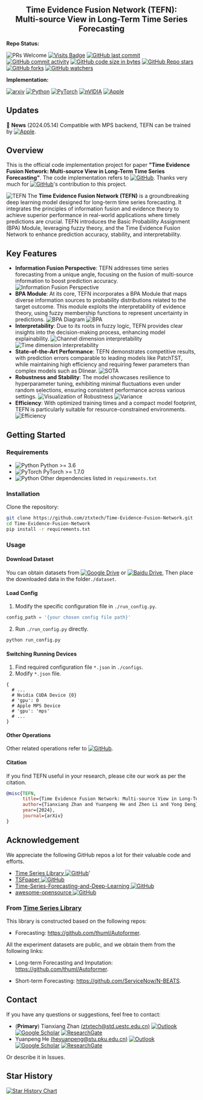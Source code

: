 <div align="center">
  <h2><b> Time Evidence Fusion Network (TEFN): 
    <br/> Multi-source View in Long-Term Time Series Forecasting </b></h2>
</div>

**Repo Status:**

![PRs Welcome](https://img.shields.io/badge/PRs-Welcome-green) 
[![Visits Badge](https://badges.pufler.dev/visits/ztxtech/Time-Evidence-Fusion-Network)](https://github.com/ztxtech/Time-Evidence-Fusion-Network)
[![GitHub last commit](https://img.shields.io/github/last-commit/ztxtech/Time-Evidence-Fusion-Network)](https://github.com/ztxtech/Time-Evidence-Fusion-Network/activity?ref=master&activity_type=direct_push)
[![GitHub commit activity](https://img.shields.io/github/commit-activity/t/ztxtech/Time-Evidence-Fusion-Network)](https://github.com/ztxtech/Time-Evidence-Fusion-Network/graphs/commit-activity)
[![GitHub code size in bytes](https://img.shields.io/github/languages/code-size/ztxtech/Time-Evidence-Fusion-Network)](https://github.com/ztxtech/Time-Evidence-Fusion-Network)
[![GitHub Repo stars](https://img.shields.io/github/stars/ztxtech/Time-Evidence-Fusion-Network)](https://github.com/ztxtech/Time-Evidence-Fusion-Network)
[![GitHub forks](https://img.shields.io/github/forks/ztxtech/Time-Evidence-Fusion-Network)](https://github.com/ztxtech/Time-Evidence-Fusion-Network)
[![GitHub watchers](https://img.shields.io/github/watchers/ztxtech/Time-Evidence-Fusion-Network)](https://github.com/ztxtech/Time-Evidence-Fusion-Network)

**Implementation:**

[![arxiv](https://img.shields.io/badge/cs.LG-2405.06419-b31b1b?style=flat&logo=arxiv&logoColor=red)](https://arxiv.org/abs/2405.06419)
[![Python](https://img.shields.io/badge/python-3670A0?logo=python&logoColor=ffdd54)](https://www.python.org/)
[![PyTorch](https://img.shields.io/badge/PyTorch-%23EE4C2C.svg?logo=PyTorch&logoColor=white)](https://pytorch.org/)
[![nVIDIA](https://img.shields.io/badge/nVIDIA-cuda-%2376B900.svg?logo=nVIDIA&logoColor=white)](https://pytorch.org/docs/2.1/cuda.html)
[![Apple](https://img.shields.io/badge/Mac-MPS-%23000000.svg?logo=apple&logoColor=white)](https://pytorch.org/docs/2.1/mps.html)

## Updates

🚩 **News** (2024.05.14) Compatible with MPS backend, TEFN can be trained by [![Apple](https://img.shields.io/badge/MacBook_Air_2020-M1_8G-%23000000.svg?logo=apple&logoColor=white)](https://support.apple.com/zh-cn/111883).


## Overview

This is the official code implementation project for paper **"Time Evidence Fusion Network: Multi-source View in
Long-Term Time Series Forecasting"**. The code implementation refers
to [![GitHub](https://img.shields.io/badge/thuml-Time_Series_Library-%23121011?logo=github&logoColor=white)](https://github.com/thuml/Time-Series-Library).
Thanks very much
for [![GitHub](https://img.shields.io/badge/thuml-Time_Series_Library-%23121011?logo=github&logoColor=white)](https://github.com/thuml/Time-Series-Library)'s contribution to this project.

![TEFN](https://cdn.jsdelivr.net/gh/ztxtech/Time-Evidence-Fusion-Network/fig/TEFN.png)
The **Time Evidence Fusion Network (TEFN)** is a groundbreaking deep learning model designed for long-term time series
forecasting. It integrates the principles of information fusion and evidence theory to achieve superior performance in
real-world applications where timely predictions are crucial. TEFN introduces the Basic Probability Assignment (BPA)
Module, leveraging fuzzy theory, and the Time Evidence Fusion Network to enhance prediction accuracy, stability, and
interpretability.

## Key Features

- **Information Fusion Perspective**: TEFN addresses time series forecasting from a unique angle, focusing on the fusion
  of multi-source information to boost prediction accuracy.
  ![Information Fusion Perspective](https://cdn.jsdelivr.net/gh/ztxtech/Time-Evidence-Fusion-Network/fig/ms.png)
- **BPA Module**: At its core, TEFN incorporates a BPA Module that maps diverse information sources to probability
  distributions related to the target outcome. This module exploits the interpretability of evidence theory, using fuzzy
  membership functions to represent uncertainty in predictions.
  ![BPA Diagram](https://cdn.jsdelivr.net/gh/ztxtech/Time-Evidence-Fusion-Network/fig/inver_conv.png)
  ![BPA](https://cdn.jsdelivr.net/gh/ztxtech/Time-Evidence-Fusion-Network/fig/bpa.png)
- **Interpretability**: Due to its roots in fuzzy logic, TEFN provides clear insights into the decision-making process,
  enhancing model explainability.
  ![Channel dimension interpretability](https://cdn.jsdelivr.net/gh/ztxtech/Time-Evidence-Fusion-Network/fig/CBV.png)
  ![Time dimension interpretability](https://cdn.jsdelivr.net/gh/ztxtech/Time-Evidence-Fusion-Network/fig/TBV.png)
- **State-of-the-Art Performance**: TEFN demonstrates competitive results, with prediction errors comparable to leading
  models like PatchTST, while maintaining high efficiency and requiring fewer parameters than complex models such as
  Dlinear.
  ![SOTA](https://cdn.jsdelivr.net/gh/ztxtech/Time-Evidence-Fusion-Network/fig/sota.png)
- **Robustness and Stability**: The model showcases resilience to hyperparameter tuning, exhibiting minimal fluctuations
  even under random selections, ensuring consistent performance across various settings.
  ![Visualization of Robustness](https://cdn.jsdelivr.net/gh/ztxtech/Time-Evidence-Fusion-Network/fig/vr.png)
  ![Variance](https://cdn.jsdelivr.net/gh/ztxtech/Time-Evidence-Fusion-Network/fig/var.png)
- **Efficiency**: With optimized training times and a compact model footprint, TEFN is particularly suitable for
  resource-constrained environments.
  ![Efficiency](https://cdn.jsdelivr.net/gh/ztxtech/Time-Evidence-Fusion-Network/fig/size.png)

## Getting Started

### Requirements

- ![Python](https://img.shields.io/badge/python->3.6-3670A0?logo=python&logoColor=ffdd54) Python >= 3.6
- ![PyTorch](https://img.shields.io/badge/PyTorch->1.7.0-%23EE4C2C.svg?logo=PyTorch&logoColor=white) PyTorch >= 1.7.0
- ![Python](https://img.shields.io/badge/PyPI-3670A0?logo=PyPI&logoColor=ffdd54) Other dependencies listed
  in `requirements.txt`

### Installation

Clone the repository:

```bash
git clone https://github.com/ztxtech/Time-Evidence-Fusion-Network.git
cd Time-Evidence-Fusion-Network
pip install -r requirements.txt
```

### Usage

#### Download Dataset

You can obtain datasets
from [![Google Drive](https://img.shields.io/badge/Google%20Drive-4285F4?logo=googledrive&logoColor=white)](https://drive.google.com/drive/folders/13Cg1KYOlzM5C7K8gK8NfC-F3EYxkM3D2?usp=sharing)
or [![Baidu Drive](https://img.shields.io/badge/Baidu-Pan-2932E1?logo=Baidu&logoColor=white)](https://pan.baidu.com/s/1r3KhGd0Q9PJIUZdfEYoymg?pwd=i9iy),
Then place the downloaded data in the folder`./dataset`.

#### Load Config

1. Modify the specific configuration file in `./run_config.py`.

```python
config_path = '{your chosen config file path}'
```

2. Run `./run_config.py` directly.

```bash
python run_config.py
```

#### Switching Running Devices

1. Find required configuration file `*.json` in `./configs`.
2. Modify `*.json` file.

``` 
{
  # ...
  # Nvidia CUDA Device {0}
  # 'gpu': 0
  # Apple MPS Device
  # 'gpu': 'mps'
  # ...
}
```

#### Other Operations

Other related operations refer
to [![GitHub](https://img.shields.io/badge/thuml-Time_Series_Library-%23121011?logo=github&logoColor=white)](https://github.com/thuml/Time-Series-Library).

#### Citation

If you find TEFN useful in your research, please cite our work as per the citation.

```bibtex
@misc{TEFN,
      title={Time Evidence Fusion Network: Multi-source View in Long-Term Time Series Forecasting}, 
      author={Tianxiang Zhan and Yuanpeng He and Zhen Li and Yong Deng},
      year={2024},
      journal={arXiv}
}

```

## Acknowledgement

We appreciate the following GitHub repos a lot for their valuable code and efforts.

- [Time Series Library ![GitHub](https://img.shields.io/badge/thuml-Time_Series_Library-%23121011?logo=github&logoColor=white)](https://github.com/thuml/Time-Series-Library)'
- [TSFpaper ![GitHub](https://img.shields.io/badge/ddz16-TSFpaper-%23121011?logo=github&logoColor=white)](https://github.com/ddz16/TSFpaper)
- [Time-Series-Forecasting-and-Deep-Learning ![GitHub](https://img.shields.io/badge/DaoSword-Time--Series--Forecasting--and--Deep--Learning-%23121011?logo=github&logoColor=white)](https://github.com/DaoSword/Time-Series-Forecasting-and-Deep-Learning)
- [awesome-opensource ![GitHub](https://img.shields.io/badge/gitroomhq-awesome--opensource-%23121011?logo=github&logoColor=white)](https://github.com/gitroomhq/awesome-opensource)

### From [Time Series Library](https://github.com/thuml/Time-Series-Library)


This library is constructed based on the following repos:

- Forecasting: https://github.com/thuml/Autoformer.

All the experiment datasets are public, and we obtain them from the following links:

- Long-term Forecasting and Imputation: https://github.com/thuml/Autoformer.

- Short-term Forecasting: https://github.com/ServiceNow/N-BEATS.



## Contact

If you have any questions or suggestions, feel free to contact:

- (**Primary**) Tianxiang Zhan [(ztxtech@std.uestc.edu.cn)](mailto:ztxtech@std.uestc.edu.cn)
  [![Outlook](https://img.shields.io/badge/Tianxiang_Zhan-0078D4?logo=microsoft-outlook&logoColor=white)](mailto:ztxtech@std.uestc.edu.cn)
  [![Google Scholar](https://img.shields.io/badge/Tianxiang_Zhan-4285F4?logo=googlescholar&logoColor=white)](https://scholar.google.com.hk/citations?user=bRYz250AAAAJ)
  [![ResearchGate](https://img.shields.io/badge/Tianxiang_Zhan-00CCBB?logo=ResearchGate&logoColor=white)](https://www.researchgate.net/profile/Tianxiang-Zhan)
- Yuanpeng He [(heyuanpeng@stu.pku.edu.cn)](mailto:heyuanpeng@stu.pku.edu.cn)
  [![Outlook](https://img.shields.io/badge/Yuanpeng_He-0078D4?logo=microsoft-outlook&logoColor=white)](mailto:heyuanpeng@stu.pku.edu.cn)
  [![Google Scholar](https://img.shields.io/badge/Yuanpeng_He-4285F4?logo=googlescholar&logoColor=white)](https://scholar.google.com/citations?user=HaefBCQAAAAJ)
  [![ResearchGate](https://img.shields.io/badge/Yuanpeng_He-00CCBB?logo=ResearchGate&logoColor=white)](https://www.researchgate.net/profile/Yuanpeng-He)

Or describe it in Issues.

## Star History

[![Star History Chart](https://api.star-history.com/svg?repos=ztxtech/Time-Evidence-Fusion-Network&type=Date)](https://star-history.com/#ztxtech/Time-Evidence-Fusion-Network&Date)
